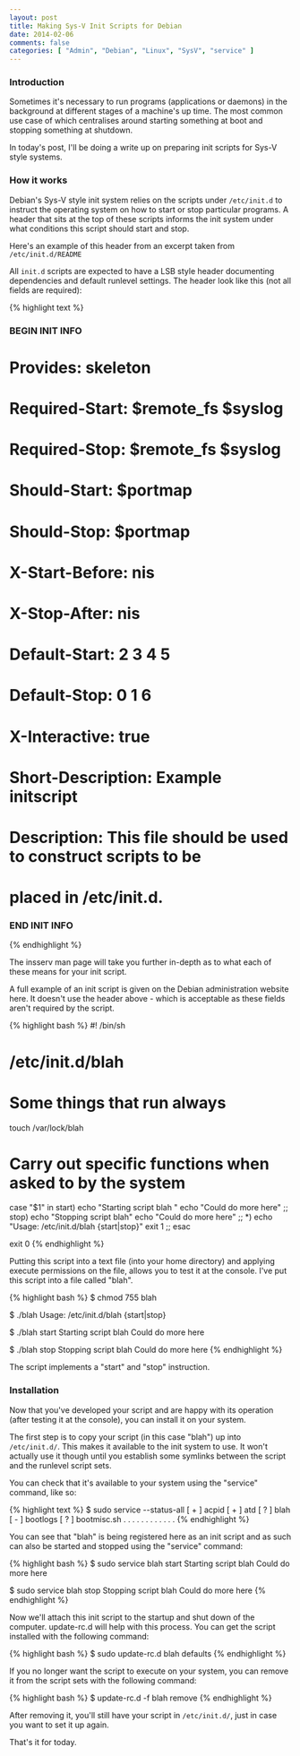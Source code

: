 ```yaml
---
layout: post
title: Making Sys-V Init Scripts for Debian
date: 2014-02-06
comments: false
categories: [ "Admin", "Debian", "Linux", "SysV", "service" ]
---
```


### Introduction

Sometimes it's necessary to run programs (applications or daemons) in the background at different stages of a machine's up time. The most common use case of which centralises around starting something at boot and stopping something at shutdown.

In today's post, I'll be doing a write up on preparing init scripts for Sys-V style systems.

### How it works

Debian's Sys-V style init system relies on the scripts under `/etc/init.d` to instruct the operating system on how to start or stop particular programs. A header that sits at the top of these scripts informs the init system under what conditions this script should start and stop.

Here's an example of this header from an excerpt taken from `/etc/init.d/README`

All `init.d` scripts are expected to have a LSB style header documenting
dependencies and default runlevel settings.  The header look like this
(not all fields are required):

{% highlight text %}
### BEGIN INIT INFO
# Provides:          skeleton
# Required-Start:    $remote_fs $syslog
# Required-Stop:     $remote_fs $syslog
# Should-Start:      $portmap
# Should-Stop:       $portmap
# X-Start-Before:    nis
# X-Stop-After:      nis
# Default-Start:     2 3 4 5
# Default-Stop:      0 1 6
# X-Interactive:     true
# Short-Description: Example initscript
# Description:       This file should be used to construct scripts to be
#                    placed in /etc/init.d.
### END INIT INFO
{% endhighlight %}

The insserv man page will take you further in-depth as to what each of these means for your init script.

A full example of an init script is given on the Debian administration website here. It doesn't use the header above - which is acceptable as these fields aren't required by the script.

{% highlight bash %}
#! /bin/sh
# /etc/init.d/blah
#

# Some things that run always
touch /var/lock/blah

# Carry out specific functions when asked to by the system
case "$1" in
  start)
    echo "Starting script blah "
    echo "Could do more here"
    ;;
  stop)
    echo "Stopping script blah"
    echo "Could do more here"
    ;;
  *)
    echo "Usage: /etc/init.d/blah {start|stop}"
    exit 1
    ;;
esac

exit 0
{% endhighlight %}

Putting this script into a text file (into your home directory) and applying execute permissions on the file, allows you to test it at the console. I've put this script into a file called "blah".

{% highlight bash %}
$ chmod 755 blah

$ ./blah
Usage: /etc/init.d/blah {start|stop}

$ ./blah start
Starting script blah
Could do more here

$ ./blah stop
Stopping script blah
Could do more here
{% endhighlight %}

The script implements a "start" and "stop" instruction.

### Installation

Now that you've developed your script and are happy with its operation (after testing it at the console), you can install it on your system.

The first step is to copy your script (in this case "blah") up into `/etc/init.d/`. This makes it available to the init system to use. It won't actually use it though until you establish some symlinks between the script and the runlevel script sets.

You can check that it's available to your system using the "service" command, like so:

{% highlight text %}
$ sudo service --status-all
 [ + ]  acpid
 [ + ]  atd
 [ ? ]  blah
 [ - ]  bootlogs
 [ ? ]  bootmisc.sh
 . . .
 . . .
 . . .
 . . .
{% endhighlight %}

You can see that "blah" is being registered here as an init script and as such can also be started and stopped using the "service" command:

{% highlight bash %}
$ sudo service blah start
Starting script blah
Could do more here

$ sudo service blah stop
Stopping script blah
Could do more here
{% endhighlight %}

Now we'll attach this init script to the startup and shut down of the computer. update-rc.d will help with this process. You can get the script installed with the following command:

{% highlight bash %}
$ sudo update-rc.d blah defaults
{% endhighlight %}

If you no longer want the script to execute on your system, you can remove it from the script sets with the following command:

{% highlight bash %}
$ update-rc.d -f blah remove
{% endhighlight %}

After removing it, you'll still have your script in `/etc/init.d/`, just in case you want to set it up again.

That's it for today. 